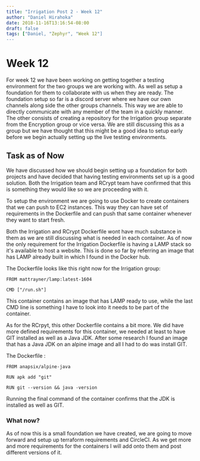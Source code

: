 ```yaml
---
title: "Irrigation Post 2 - Week 12"
author: "Daniel Hirahoka"
date: 2018-11-16T13:16:54-08:00
draft: false
tags: ["Daniel, "Zephyr", "Week 12"]
---
```

# Week 12

For week 12 we have been working on getting together a testing environment for the two groups we are working with. As well as setup a foundation for them to collaborate with us when they are ready. The foundation setup so far is a discord server where we have our own channels along side the other groups channels. This way we are able to directly communicate with any member of the team in a quickly manner. The other consists of creating a repository for the Irrigation group separate from the Encryption group or vice versa. We are still discussing this as a group but we have thought that this might be a good idea to setup early before we begin actually setting up the live testing environments.

## Task as of Now
We have discussed how we should begin setting up a foundation for both projects and have decided that having testing environments set up is a good solution. Both the Irrigation team and RCrypt team have confirmed that this is something they would like so we are proceeding with it.

To setup the environment we are going to use Docker to create containers that we can push to EC2 instances. This way they can have set of requirements in the Dockerfile and can push that same container whenever they want to start fresh.

Both the Irrigation and RCrypt Dockerfile wont have much substance in them as we are still discussing what is needed in each container. As of now the only requirement for the Irrigation Dockerfile is having a LAMP stack so it's available to host a website. This is done so far by referring an image that has LAMP already built in which I found in the Docker hub.

The Dockerfile looks like this right now for the Irrigation group:
```
FROM mattrayner/lamp:latest-1604

CMD ["/run.sh"]
```
This container contains an image that has LAMP ready to use, while the last CMD line is something I have to look into it needs to be part of the container.

As for the RCrpyt, this other Dockerfile contains a bit more. We did have more defined requirements for this container, we needed at least to have GIT installed as well as a Java JDK. After some research I found an image that has a Java JDK on an alpine image and all I had to do was install GIT.

The Dockerfile :
```
FROM anapsix/alpine-java

RUN apk add "git"

RUN git --version && java -version
```

Running the final command of the container confirms that the JDK is installed as well as GIT.

### What now?

As of now this is a small foundation we have created, we are going to move forward and setup up terraform requirements and CircleCI. As we get more and more requirements for the containers I will add onto them and post different versions of it.
